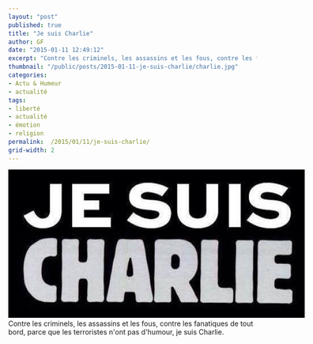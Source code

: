 ```yaml
---
layout: "post"
published: true
title: "Je suis Charlie"
author: GF
date: "2015-01-11 12:49:12"
excerpt: "Contre les criminels, les assassins et les fous, contre les fanatiques de tout bord, parce que les terroristes n'ont pas d'humour, je suis Charlie."
thumbnail: "/public/posts/2015-01-11-je-suis-charlie/charlie.jpg"
categories:
- Actu & Humeur
- actualité
tags:
- liberté
- actualité
- émotion
- religion
permalink:  /2015/01/11/je-suis-charlie/
grid-width: 2
---
```


<img style="max-width:600px;" src="/public/posts/2015-01-11-je-suis-charlie/charlie.jpg" /><br>Contre les criminels, les assassins et les fous, contre les fanatiques de tout bord, parce que les terroristes n'ont pas d'humour, je suis Charlie.
